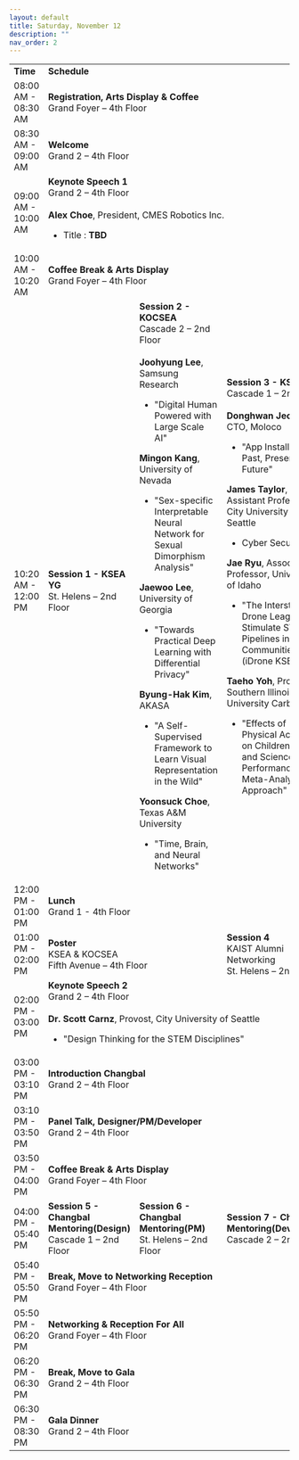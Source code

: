 ```yaml
---
layout: default
title: Saturday, November 12
description: ""
nav_order: 2
---
```


<table>
  <tr>
    <td><b>Time</b></td>
    <td colspan="3"><b>Schedule</b></td>
  </tr>
  <tr>
    <td>08:00 AM - 08:30 AM</td>
    <td colspan="3">
        <b>Registration, Arts Display & Coffee</b>
        <br>
        Grand Foyer – 4th Floor
    </td>
  </tr>
  <tr>
    <td>08:30 AM - 09:00 AM</td>
    <td colspan="3">
        <b>Welcome</b>
        <br>
        Grand 2 – 4th Floor
    </td>
  </tr>
  <tr>
    <td>09:00 AM - 10:00 AM</td>
    <td colspan="3">
        <b>Keynote Speech 1</b>
        <br>
        Grand 2 – 4th Floor
        <br>
        <br>
        <b>Alex Choe</b>, President, CMES Robotics Inc.
        <ul><li>Title : <b>TBD</b></li></ul>
    </td>
  </tr>
  <tr>
    <td>10:00 AM - 10:20 AM</td>
    <td colspan="3">
        <b>Coffee Break & Arts Display</b>
        <br>
        Grand Foyer – 4th Floor
    </td>
  </tr>
  <tr>
    <td>10:20 AM - 12:00 PM</td>
    <td>
        <b>Session 1 - KSEA YG</b>
        <br>
        St. Helens – 2nd Floor
    </td>
    <td>
        <b>Session 2 - KOCSEA</b>
        <br>
        Cascade 2 – 2nd Floor
        <br>
        <br>
        <b>Joohyung Lee</b>, Samsung Research
        <ul><li>"Digital Human Powered with Large Scale AI"</li></ul>
        <b>Mingon Kang</b>, University of Nevada
        <ul><li>"Sex-specific Interpretable Neural Network for Sexual Dimorphism Analysis"</li></ul>
        <b>Jaewoo Lee</b>, University of Georgia
        <ul><li>"Towards Practical Deep Learning with Differential Privacy"</li></ul>
        <b>Byung-Hak Kim</b>, AKASA
        <ul><li>"A Self-Supervised Framework to Learn Visual Representation in the Wild"</li></ul>
        <b>Yoonsuck Choe</b>, Texas A&M University
        <ul><li>"Time, Brain, and Neural Networks"</li></ul>
    </td>
    <td>
        <b>Session 3 - KSEA</b>
        <br>
        Cascade 1 – 2nd Floor
        <br>
        <br>
        <b>Donghwan Jeon</b>, CTO, Moloco
        <ul><li>"App Install Ads - Past, Present, and Future"</li></ul>
        <b>James Taylor</b>, Assistant Professor, City University of Seattle
        <ul><li>Cyber Security</li></ul>
        <b>Jae Ryu</b>, Associate Professor, University of Idaho
        <ul><li>"The Interstate Drone League to Stimulate STEM Pipelines in KSEA Communities (iDrone KSEA)"</li></ul>
        <b>Taeho Yoh</b>, Professor, Southern Illinois University Carbondale
        <ul><li>"Effects of Physical Activity on Children’s Math and Science Performance: A Meta-Analytic Approach"</li></ul>
    </td>
  </tr>
  <tr>
    <td>12:00 PM - 01:00 PM</td>
    <td colspan="3">
        <b>Lunch</b>
        <br>
        Grand 1 - 4th Floor
    </td>
  </tr>
  <tr>
    <td>01:00 PM - 02:00 PM</td>
    <td colspan="2">
        <b>Poster</b>
        <br>
        KSEA & KOCSEA
        <br>
        Fifth Avenue – 4th Floor
    </td>
    <td>
        <b>Session 4</b>
        <br>
        KAIST Alumni Networking
        <br>
        St. Helens – 2nd Floor
    </td>
  </tr>
  <tr>
    <td>02:00 PM - 03:00 PM</td>
    <td colspan="3">
        <b>Keynote Speech 2</b>
        <br>
        Grand 2 – 4th Floor
        <br>
        <br>
        <b>Dr. Scott Carnz</b>, Provost, City University of Seattle
        <ul><li>"Design Thinking for the STEM Disciplines"</li></ul>
    </td>
  </tr>
  <tr>
    <td>03:00 PM - 03:10 PM</td>
    <td colspan="3">
        <b>Introduction Changbal</b>
        <br>
        Grand 2 – 4th Floor
    </td>
  </tr>
  <tr>
    <td>03:10 PM - 03:50 PM</td>
    <td colspan="3">
        <b>Panel Talk, Designer/PM/Developer</b>
        <br>
        Grand 2 – 4th Floor
    </td>
  </tr>
  <tr>
    <td>03:50 PM - 04:00 PM</td>
    <td colspan="3">
        <b>Coffee Break & Arts Display</b>
        <br>
        Grand Foyer – 4th Floor
    </td>
  </tr>
  <tr>
    <td>04:00 PM - 05:40 PM</td>
    <td>
        <b>Session 5 - Changbal Mentoring(Design)</b>
        <br>
        Cascade 1 – 2nd Floor
    </td>
    <td>
        <b>Session 6 - Changbal Mentoring(PM)</b>
        <br>
        St. Helens – 2nd Floor
    </td>
    <td>
        <b>Session 7 - Changbal Mentoring(Developer)</b>
        <br>
        Cascade 2 – 2nd Floor
    </td>
  </tr>
  <tr>
    <td>05:40 PM - 05:50 PM</td>
    <td colspan="3">
        <b>Break, Move to Networking Reception</b>
        <br>
        Grand Foyer – 4th Floor
    </td>
  </tr>
  <tr>
    <td>05:50 PM - 06:20 PM</td>
    <td colspan="3">
        <b>Networking & Reception For All</b>
        <br>
        Grand Foyer – 4th Floor
    </td>
  </tr>
  <tr>
    <td>06:20 PM - 06:30 PM</td>
    <td colspan="3">
        <b>Break, Move to Gala</b>
        <br>
        Grand 2 – 4th Floor
    </td>
  </tr>
  <tr>
    <td>06:30 PM - 08:30 PM</td>
    <td colspan="3">
        <b>Gala Dinner</b>
        <br>
        Grand 2 – 4th Floor
    </td>
  </tr>
</table>